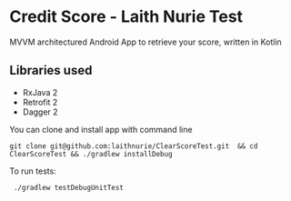 # Credit Score - Laith Nurie Test

MVVM architectured Android App to retrieve your score, written in Kotlin

## Libraries used

* RxJava 2
* Retrofit 2
* Dagger 2


You can clone and install app with command line

```git clone git@github.com:laithnurie/ClearScoreTest.git  && cd ClearScoreTest && ./gradlew installDebug```


To run tests:

``` ./gradlew testDebugUnitTest```

